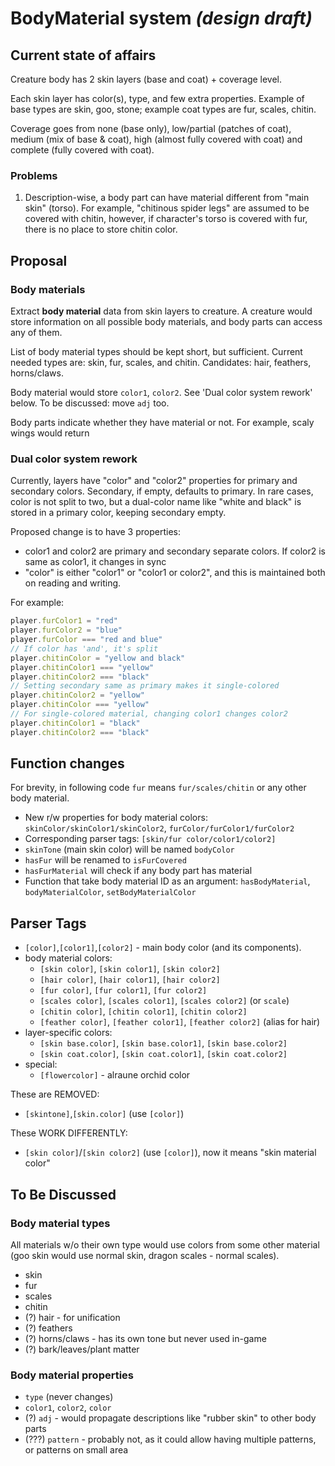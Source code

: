 # BodyMaterial system _(design draft)_

## Current state of affairs

Creature body has 2 skin layers (base and coat) + coverage level.

Each skin layer has color(s), type, and few extra properties. Example of base types are skin, goo, stone; example coat types are fur, scales, chitin.

Coverage goes from none (base only), low/partial (patches of coat), medium (mix of base & coat), high (almost fully covered with coat) and complete (fully covered with coat).

### Problems

1. Description-wise, a body part can have material different from "main skin" (torso). For example, "chitinous spider legs" are assumed to be covered with chitin, however, if character's torso is covered with fur, there is no place to store chitin color.

## Proposal

### Body materials

Extract **body material** data from skin layers to creature. A creature would store information on all possible body materials, and body parts can access any of them.

List of body material types should be kept short, but sufficient. Current needed types are: skin, fur, scales, and chitin. Candidates: hair, feathers, horns/claws.

Body material would store `color1`, `color2`. See 'Dual color system rework' below. To be discussed: move `adj` too.

Body parts indicate whether they have material or not. For example, scaly wings would return

### Dual color system rework

Currently, layers have "color" and "color2" properties for primary and secondary colors. Secondary, if empty, defaults to primary. In rare cases, color is not split to two, but a dual-color name like "white and black" is stored in a primary color, keeping secondary empty.

Proposed change is to have 3 properties:
* color1 and color2 are primary and secondary separate colors. If color2 is same as color1, it changes in sync
* "color" is either "color1" or "color1 or color2", and this is maintained both on reading and writing.

For example:
```js
player.furColor1 = "red"
player.furColor2 = "blue"
player.furColor === "red and blue"
// If color has 'and', it's split 
player.chitinColor = "yellow and black"
player.chitinColor1 === "yellow"
player.chitinColor2 === "black"
// Setting secondary same as primary makes it single-colored
player.chitinColor2 = "yellow"
player.chitinColor === "yellow"
// For single-colored material, changing color1 changes color2
player.chitinColor1 = "black"
player.chitinColor2 === "black"
```

## Function changes

For brevity, in following code `fur` means `fur/scales/chitin` or any other body material.

* New r/w properties for body material colors: `skinColor/skinColor1/skinColor2`, `furColor/furColor1/furColor2`
* Corresponding parser tags: `[skin/fur color/color1/color2]`
* `skinTone` (main skin color) will be named `bodyColor`
* `hasFur` will be renamed to `isFurCovered`
* `hasFurMaterial` will check if any body part has material
* Function that take body material ID as an argument: `hasBodyMaterial`, `bodyMaterialColor`, `setBodyMaterialColor`

## Parser Tags

* `[color]`,`[color1]`,`[color2]` - main body color (and its components).
* body material colors:
  - `[skin color]`, `[skin color1]`, `[skin color2]`
  - `[hair color]`, `[hair color1]`, `[hair color2]`
  - `[fur color]`, `[fur color1]`, `[fur color2]`
  - `[scales color]`, `[scales color1]`, `[scales color2]` (or `scale`)
  - `[chitin color]`, `[chitin color1]`, `[chitin color2]`
  - `[feather color]`, `[feather color1]`, `[feather color2]` (alias for hair)
* layer-specific colors:
  - `[skin base.color]`, `[skin base.color1]`, `[skin base.color2]`  
  - `[skin coat.color]`, `[skin coat.color1]`, `[skin coat.color2]` 
* special:
  - `[flowercolor]` - alraune orchid color

These are REMOVED:
* `[skintone]`,`[skin.color]` (use `[color]`)

These WORK DIFFERENTLY:
* `[skin color]`/`[skin color2]` (use `[color]`), now it means "skin material color"

## To Be Discussed

### Body material types

All materials w/o their own type would use colors from some other material (goo skin would use normal skin, dragon scales - normal scales).

- skin
- fur
- scales
- chitin
- (?) hair - for unification
- (?) feathers
- (?) horns/claws - has its own tone but never used in-game
- (?) bark/leaves/plant matter

### Body material properties

- `type` (never changes)
- `color1`, `color2`, `color`
- (?) `adj` - would propagate descriptions like "rubber skin" to other body parts
- (???) `pattern` - probably not, as it could allow having multiple patterns, or patterns on small area

